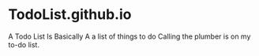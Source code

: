 # TodoList.github.io
A Todo List Is  Basically A a list of things to do Calling the plumber is on my to-do list.

